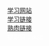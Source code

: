 [学习网站](https://weloma.net/410/)
<br/>
[学习链接](https://pan.baidu.com/s/1rkdUVokIOyi9JtP1-Xthcg)
<br/>
[熟肉链接](https://manhua.dmzj.com/chongfanjksilverplan)
<br/>
<font color="#ffffff">提取码：jksp</font>